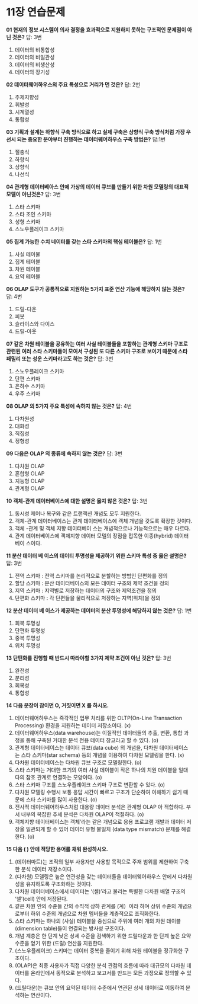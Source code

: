 # 11장 연습문제

**01 현재의 정보 시스템이 의사 결정을 효과적으로 지원하지 못하는 구조적인 문제점이 아닌 것은?** 답: 3번

1. 데이터의 비통합성
2. 데이터의 비일관성
3. 데이터의 비생산성
4. 데이터의 장기성

**02 데이터웨어하우스의 주요 특성으로 거리가 먼 것은?** 답: 2번

1. 주제지향성
2. 휘발성
3. 시계열성
4. 통합성

**03 기획과 설계는 하향식 구축 방식으로 하고 실제 구축은 상향식 구축 방식처럼 가장 우선시 되는 중요한 분야부터 진행하는 데이터웨어하우스 구축 방법은?** 답:1번

1. 절충식
2. 하향식
3. 상향식
4. 나선식

**04 관계형 데이터베아스 안에 가상의 데이터 큐브를 만들기 위한 차원 모델링의 대표적 모델이 아닌것은?** 답: 3번

1. 스타 스키마
2. 스타 조인 스키마
3. 성형 스키마
4. 스노우플레이크 스키마

**05 집계 가능한 수치 네이터를 갖는 스타 스키마의 핵심 테이블은?** 답: 1번

1. 사실 테이불
2. 집계 테이블
3. 차원 테이블
4. 요약 테이블

**06 OLAP 도구가 공통적으로 지원하는 5가지 표준 연산 기능애 해당하지 않는 것은?** 답: 4번

1. 드릴-다운
2. 피봇
3. 슬라이스와 다이스
4. 드릴-아웃

**07 같은 차원 테이블을 공유하는 여러 사실 테이블들을 포함하는 관계형 스키마 구조로 관련된 여러 스타 스키마들이 모여서 구성된 또 다른 스키마 구조로 보이기 때문에 스타 패밀리 또는 성운 스키마라고도 하는 것은?** 답: 3번

1. 스노우플레이크 스키마
2. 단편 스키마
3. 은하수 스키마
4. 우주 스키마

**08 OLAP 의 5가지 주요 특성에 속하지 않는 것은?** 답: 4번

1. 다차원성
2. 대화성
3. 직집성
4. 정형성

**09 다음은 OLAP 의 종류에 속하지 않는 것은?** 답: 3번

1. 다차원 OLAP
2. 혼합형 OLAP
3. 지능형 OLAP
4. 관계형 OLAP

**10 객체-관계 데이터베이스에 대한 설명은 옳지 않은 것은?** 답: 3번

1. 동시성 제어나 복구와 같은 트랜잭션 개념도 모두 지원한다.
2. 객체-관계 데이터베이스는 관계 데이터베이스에 객체 개념을 갖도록 확장한 것이다.
3. 객체 -관계 및 객체 지향 데이터베이 스는 개념적으로나 기능적으로는 매우 다르다.
4. 관계 데이터베이스에 객체지향 데이터 모델의 장점을 접목한 이종(hybrid) 데이터베이 스이다.

**11 분산 데이터 베 이스의 데이티 투명성을 제공하기 위한 스키마 특성 중 옳은 설명은?** 답: 3번

1. 전역 스키마 : 전역 스키마를 논리적으로 분할하는 방법인 단편화를 정의
2. 할당 스키마 : 분산 데이터베이스의 모든 데이터 구조와 제약 조건을 정의
3. 지역 스키마 : 지역별로 저장하는 데이터의 구조와 제약조건을 정의
4. 단편화 스키마 : 각 단편들을 물리적으로 저장하는 지역(위치)을 정의

**12 분산 데이터 베 이스가 제공하는 데이터의 분산 투명성에 해당하지 않는 것은?** 답: 1번

1. 회복 투명성
2. 단편화 투명성
3. 중복 투명성
4. 위치 투명성

**13 단떤화를 진행할 때 반드시 따라야할 3가지 제약 조건이 아닌 것은?** 답: 3번

1. 완전성
2. 분리성
3. 회복성
4. 통합성

**14 다음 문장이 참이먼 O, 거짓이면 X 를 하시오.**

1. 데이터웨어하우스는 즉각적인 업무 처리를 위한 OLTP(On-Line Transaction Processing) 환경을 지원하는 데이터 저장소이다. (x)
2. 데이터웨어하우스(data warehouse)는 이질적인 데이터들의 추출, 변환, 통합 과정을 통해 구축된 거대한 분석 전용 데이터 창고라고 할 수 있다. (o)
3. 관계형 데이터베이스는 데이터 큐브(data cube) 의 개념을, 다차원 데이터베이스는 스타 스키마(star schema) 등의 개념을 이용하여 다차원 모델링을 한다. (x)
4. 다차원 데이터베이스는 다차원 큐브 구조로 모델링한다. (o)
5. 스타 스키마는 거대한 크기의 여러 사실 데이블이 작은 하나의 치원 데이블을 일대다의 참조 관계로 연결하는 모양이다. (o)
6. 스타 스키마 구조를 스노우플레이크 스키마 구조로 변환할 수 있다. (o)
7. 다차원 모델링 수행시 보통 응답 시간이 빠르고 구조가 단순하여 이해하기 쉽기 때문에 스타 스키마를 많이 사용한다. (o)
8. 전사적 데이터웨어하우스처럼 대용량 데이터 분석은 관계형 OLAP 아 적합하다. 부서 내부의 복잡한 추세 분석은 다차원 OLAP이 적절하다. (o)
9. 객체지향 데이터베이스는 객체’라는 같은 개념으로 응용 프로고램 개발과 데이터 저장올 일관되게 할 수 있어 데이터 유형 불일치 (data type mismatch) 문제를 해결한다. (o)

**15 다음 ( ) 안에 적당한 용어를 채워 완성하시오.**
1. (데이터마트)는 조직의 일부 사용자만 사용할 목적으로 주재 범위를 제한하여 구축한 분석 데이터 저장소이다.
2. (다차원) 모델링은 높은 연관성을 갖는 데이터들을 데이터웨어하우스 안에서 다차원성을 유지하도록 구조화하는 것이다.
3. 다차원 데이터베이스에서 데이터는 ‘(셀)’라고 불리는 특별한 다차원 배열 구조의 ‘셀’(cell) 안에 저장된다.
4. 같은 차원 안의 수준들 간의 수직적 상하 관계를 (계）이라 하며 상위 수준의 개념으로부터 하위 수준의 개념으로 차원 멤버들을 계층적으로 조직화한다.
5. 스타 스키마는 하나의 (사실) 테이블을 중심으로 주위에 여러 개의 차원 데이블(dimension table)들이 연결되는 방사성 구조이다.
6. 개념 계층은 한 단계 낮은 상세 수준을 검색하기 위한 드릴다운과 한 단계 높은 요약 수준을 얻기 위한 (드릴) 연산을 지원한다.
7. (스노우플레이크) 스키마는 데이터 중복을 줄이기 위해 차원 테이불을 정규화한 구조이다.
8. (OLAP)은 최종 사용자가 직접 다양한 분석 관점의 흐름에 따라 대규모의 다차원 데이터를 온라인에서 동적으로 분석하고 보고서를 만드는 모든 과정으로 정의할 수 있다.
9. (드릴다운)는 큐브 안의 요약된 데이터 수준에서 연관된 상세 데이터로 이동하여 분석하는 연산이다.


